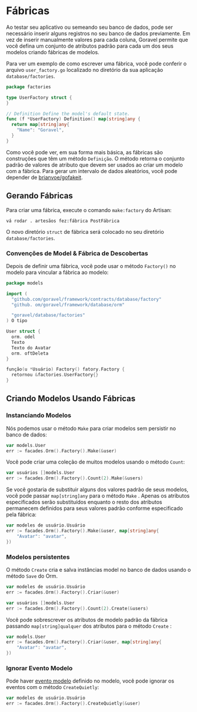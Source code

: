# Fábricas

Ao testar seu aplicativo ou semeando seu banco de dados, pode ser necessário inserir alguns registros no seu banco de dados
previamente. Em vez de inserir manualmente valores para cada coluna, Goravel permite que você defina um conjunto de atributos
padrão para cada um dos seus modelos criando fábricas de modelos.

Para ver um exemplo de como escrever uma fábrica, você pode conferir o arquivo `user_factory.go` localizado no diretório
da sua aplicação `database/factories`.

```go
package factories

type UserFactory struct {
}

// Definition Define the model's default state.
func (f *UserFactory) Definition() map[string]any {
  return map[string]any{
    "Name": "Goravel",
  }
}
```

Como você pode ver, em sua forma mais básica, as fábricas são construções que têm um método `Definição`. O método retorna o conjunto padrão
de valores de atributo que devem ser usados ao criar um modelo com a fábrica. Para gerar um intervalo de
dados aleatórios, você pode depender de [brianvoe/gofakeit](https://github.com/brianvoe/gofakeit).

## Gerando Fábricas

Para criar uma fábrica, execute o comando `make:factory` do Artisan:

```
vá rodar . artesãos fez:fábrica PostFábrica
```

O novo diretório `struct` de fábrica será colocado no seu diretório `database/factories`.

### Convenções de Model & Fábrica de Descobertas

Depois de definir uma fábrica, você pode usar o método `Factory()` no modelo para vincular a fábrica ao modelo:

```go
package models

import (
  "github.com/goravel/framework/contracts/database/factory"
  "github. om/goravel/framework/database/orm"

  "goravel/database/factories"
) O tipo

User struct {
  orm. odel
  Texto
  Texto do Avatar
  orm. oftDeleta
}

função(u *Usuário) Factory() fatory.Factory {
  retornou &factories.UserFactory{}
}
```

## Criando Modelos Usando Fábricas

### Instanciando Modelos

Nós podemos usar o método `Make` para criar modelos sem persistir no banco de dados:

```go
var models.User
err := facades.Orm().Factory().Make(&user)
```

Você pode criar uma coleção de muitos modelos usando o método `Count`:

```go
var usuários []models.User
err := facades.Orm().Factory().Count(2).Make(&users)
```

Se você gostaria de substituir alguns dos valores padrão de seus modelos, você pode passar `map[string]any` para o método `Make`
. Apenas os atributos especificados serão substituídos enquanto o resto dos atributos permanecem definidos para seus valores
padrão conforme especificado pela fábrica:

```go
var modeles de usuário.Usuário
err := facades.Orm().Factory().Make(&user, map[string]any{
    "Avatar": "avatar",
})
```

### Modelos persistentes

O método `Create` cria e salva instâncias model no banco de dados usando o método `Save` do Orm.

```go
var modeles de usuário.Usuário
err := facades.Orm().Factory().Criar(&user)

var usuários []models.User
err := facades.Orm().Factory().Count(2).Create(&users)
```

Você pode sobrescrever os atributos de modelo padrão da fábrica passando `map[string]qualquer` dos atributos para o método `Create`
:

```go
var models.User
err := facades.Orm().Factory().Criar(&user, map[string]any{
    "Avatar": "avatar",
})
```

### Ignorar Evento Modelo

Pode haver [evento modelo](../orm/quickstart#events) definido no modelo, você pode ignorar os eventos com o método
`CreateQuietly`:

```go
var modeles de usuário.Usuário
err := facades.Orm().Factory().CreateQuietly(&user)
```
